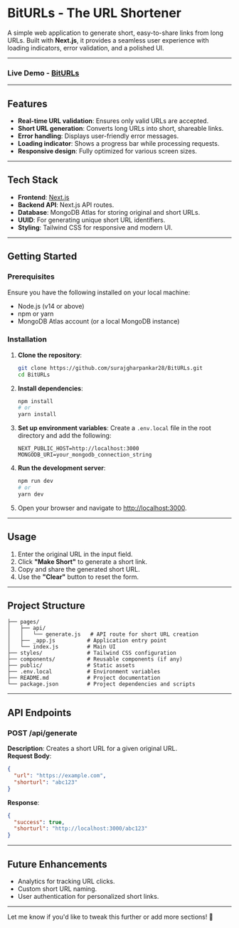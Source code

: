 # **BitURLs - The URL Shortener**

A simple web application to generate short, easy-to-share links from long URLs. Built with **Next.js**, it provides a seamless user experience with loading indicators, error validation, and a polished UI.

---
### Live Demo - [BitURLs](https://biturls.vercel.app/)
---
## **Features**
- **Real-time URL validation**: Ensures only valid URLs are accepted.
- **Short URL generation**: Converts long URLs into short, shareable links.
- **Error handling**: Displays user-friendly error messages.
- **Loading indicator**: Shows a progress bar while processing requests.
- **Responsive design**: Fully optimized for various screen sizes.

---

## **Tech Stack**
- **Frontend**: [Next.js](https://nextjs.org/)
- **Backend API**: Next.js API routes.
- **Database**: MongoDB Atlas for storing original and short URLs.
- **UUID**: For generating unique short URL identifiers.
- **Styling**: Tailwind CSS for responsive and modern UI.

---

## **Getting Started**

### Prerequisites
Ensure you have the following installed on your local machine:
- Node.js (v14 or above)
- npm or yarn
- MongoDB Atlas account (or a local MongoDB instance)

### Installation
1. **Clone the repository**:
   ```bash
   git clone https://github.com/surajgharpankar28/BitURLs.git
   cd BitURLs
   ```

2. **Install dependencies**:
   ```bash
   npm install
   # or
   yarn install
   ```

3. **Set up environment variables**:
   Create a `.env.local` file in the root directory and add the following:
   ```env
   NEXT_PUBLIC_HOST=http://localhost:3000
   MONGODB_URI=your_mongodb_connection_string
   ```

4. **Run the development server**:
   ```bash
   npm run dev
   # or
   yarn dev
   ```

5. Open your browser and navigate to [http://localhost:3000](http://localhost:3000).

---

## **Usage**
1. Enter the original URL in the input field.
2. Click **"Make Short"** to generate a short link.
3. Copy and share the generated short URL.
4. Use the **"Clear"** button to reset the form.

---

## **Project Structure**
```
├── pages/
│   ├── api/
│   │   └── generate.js   # API route for short URL creation
│   ├── _app.js          # Application entry point
│   └── index.js         # Main UI
├── styles/              # Tailwind CSS configuration
├── components/          # Reusable components (if any)
├── public/              # Static assets
├── .env.local           # Environment variables
├── README.md            # Project documentation
└── package.json         # Project dependencies and scripts
```

---

## **API Endpoints**

### **POST /api/generate**
**Description**: Creates a short URL for a given original URL.  
**Request Body**:
```json
{
  "url": "https://example.com",
  "shorturl": "abc123"
}
```
**Response**:
```json
{
  "success": true,
  "shorturl": "http://localhost:3000/abc123"
}
```

---

## **Future Enhancements**
- Analytics for tracking URL clicks.
- Custom short URL naming.
- User authentication for personalized short links.


---

Let me know if you'd like to tweak this further or add more sections! 🚀